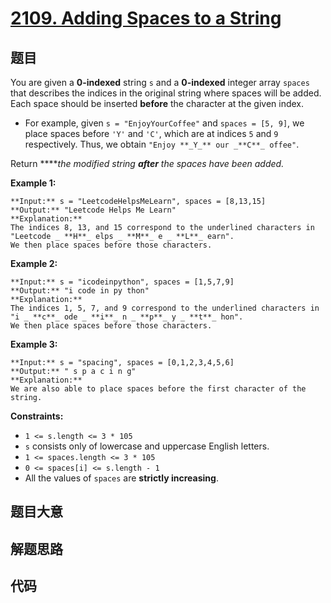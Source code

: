 # [2109. Adding Spaces to a String](https://leetcode.com/problems/adding-spaces-to-a-string)

## 题目

You are given a **0-indexed** string `s` and a **0-indexed** integer array
`spaces` that describes the indices in the original string where spaces will
be added. Each space should be inserted **before** the character at the given
index.

  * For example, given `s = "EnjoyYourCoffee"` and `spaces = [5, 9]`, we place spaces before `'Y'` and `'C'`, which are at indices `5` and `9` respectively. Thus, we obtain `"Enjoy **_Y_** our _**C**_ offee"`.

Return ****_the modified string **after** the spaces have been added._



**Example 1:**

    
    
    **Input:** s = "LeetcodeHelpsMeLearn", spaces = [8,13,15]
    **Output:** "Leetcode Helps Me Learn"
    **Explanation:** 
    The indices 8, 13, and 15 correspond to the underlined characters in "Leetcode _ **H**_ elps _ **M**_ e _ **L**_ earn".
    We then place spaces before those characters.
    

**Example 2:**

    
    
    **Input:** s = "icodeinpython", spaces = [1,5,7,9]
    **Output:** "i code in py thon"
    **Explanation:**
    The indices 1, 5, 7, and 9 correspond to the underlined characters in "i _ **c**_ ode _ **i**_ n _ **p**_ y _ **t**_ hon".
    We then place spaces before those characters.
    

**Example 3:**

    
    
    **Input:** s = "spacing", spaces = [0,1,2,3,4,5,6]
    **Output:** " s p a c i n g"
    **Explanation:**
    We are also able to place spaces before the first character of the string.
    



**Constraints:**

  * `1 <= s.length <= 3 * 105`
  * `s` consists only of lowercase and uppercase English letters.
  * `1 <= spaces.length <= 3 * 105`
  * `0 <= spaces[i] <= s.length - 1`
  * All the values of `spaces` are **strictly increasing**.


## 题目大意

## 解题思路

## 代码

```javascript

```
